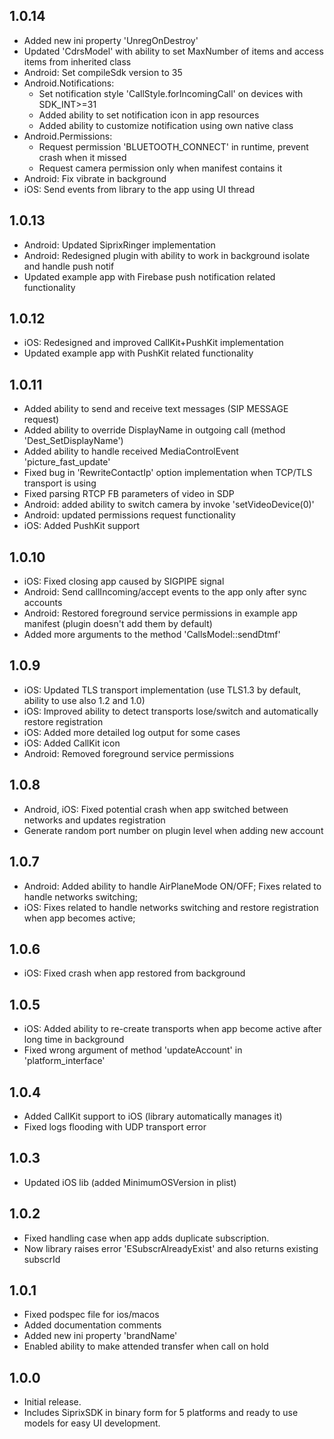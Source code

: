 ## 1.0.14
- Added new ini property 'UnregOnDestroy'
- Updated 'CdrsModel' with ability to set MaxNumber of items and access items from inherited class
- Android: Set compileSdk version to 35
- Android.Notifications:
  * Set notification style 'CallStyle.forIncomingCall' on devices with SDK_INT>=31
  * Added ability to set notification icon in app resources
  * Added ability to customize notification using own native class
- Android.Permissions:
  * Request permission 'BLUETOOTH_CONNECT' in runtime, prevent crash when it missed
  * Request camera permission only when manifest contains it
- Android: Fix vibrate in background
- iOS: Send events from library to the app using UI thread

## 1.0.13
- Android: Updated SiprixRinger implementation
- Android: Redesigned plugin with ability to work in background isolate and handle push notif
- Updated example app with Firebase push notification related functionality

## 1.0.12
- iOS: Redesigned and improved CallKit+PushKit implementation
- Updated example app with PushKit related functionality

## 1.0.11
- Added ability to send and receive text messages (SIP MESSAGE request)
- Added ability to override DisplayName in outgoing call (method 'Dest_SetDisplayName')
- Added ability to handle received MediaControlEvent 'picture_fast_update'
- Fixed bug in 'RewriteContactIp' option implementation when TCP/TLS transport is using
- Fixed parsing RTCP FB parameters of video in SDP
- Android: added ability to switch camera by invoke 'setVideoDevice(0)'
- Android: updated permissions request functionality
- iOS: Added PushKit support

## 1.0.10
* iOS: Fixed closing app caused by SIGPIPE signal
* Android: Send callIncoming/accept events to the app only after sync accounts
* Android: Restored foreground service permissions in example app manifest 
  (plugin doesn't add them by default)
* Added more arguments to the method 'CallsModel::sendDtmf'

## 1.0.9
* iOS: Updated TLS transport implementation (use TLS1.3 by default, ability to use also 1.2 and 1.0)
* iOS: Improved ability to detect transports lose/switch and automatically restore registration
* iOS: Added more detailed log output for some cases
* iOS: Added CallKit icon
* Android: Removed foreground service permissions

## 1.0.8
* Android, iOS: Fixed potential crash when app switched between networks and updates registration 
* Generate random port number on plugin level when adding new account

## 1.0.7
* Android: Added ability to handle AirPlaneMode ON/OFF; Fixes related to handle networks switching; 
* iOS: Fixes related to handle networks switching and restore registration when app becomes active; 

## 1.0.6
* iOS: Fixed crash when app restored from background

## 1.0.5
* iOS: Added ability to re-create transports when app become active after long time in background
* Fixed wrong argument of method 'updateAccount' in 'platform_interface'

## 1.0.4
* Added CallKit support to iOS (library automatically manages it)
* Fixed logs flooding with UDP transport error

## 1.0.3
* Updated iOS lib (added MinimumOSVersion in plist)

## 1.0.2
* Fixed handling case when app adds duplicate subscription.
* Now library raises error 'ESubscrAlreadyExist' and also returns existing subscrId

## 1.0.1
* Fixed podspec file for ios/macos
* Added documentation comments
* Added new ini property 'brandName'
* Enabled ability to make attended transfer when call on hold

## 1.0.0
* Initial release. 
* Includes SiprixSDK in binary form for 5 platforms and ready to use models for easy UI development.
